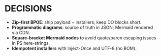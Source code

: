 # DECISIONS

- **Zip-first BPOE**: ship payload + installers; keep DO blocks short.
- **Programmatic diagrams**: source of truth in JSON; Mermaid rendered via CDN.
- **Square-bracket Mermaid nodes** to avoid quote/paren escaping issues in PS here-strings.
- **Idempotent installers** with Inject-Once and UTF-8 (no BOM).
